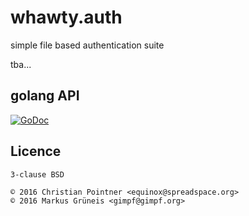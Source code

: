 # whawty.auth

simple file based authentication suite

tba...

## golang API

[![GoDoc](https://godoc.org/github.com/whawty/auth/store?status.svg)](https://godoc.org/github.com/whawty/auth/store)

## Licence

    3-clause BSD

    © 2016 Christian Pointner <equinox@spreadspace.org>
    © 2016 Markus Grüneis <gimpf@gimpf.org>
